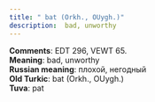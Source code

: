 ```yaml
---
title: " bat (Orkh., OUygh.)"
description:  bad, unworthy
---
```


<strong>Comments</strong>:  EDT 296, VEWT 65.<br>
<strong>Meaning</strong>:  bad, unworthy<br>
<strong>Russian meaning</strong>:  плохой, негодный<br>
<strong>Old Turkic</strong>:  bat (Orkh., OUygh.)<br>
<strong>Tuva</strong>:  pat<br>


